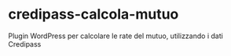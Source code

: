 # credipass-calcola-mutuo
Plugin WordPress per calcolare le rate del mutuo, utilizzando i dati Credipass
